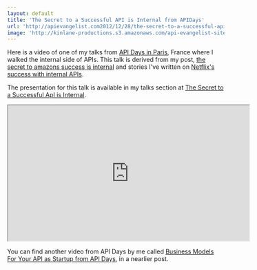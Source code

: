 ```yaml
---
layout: default
title: 'The Secret to a Successful API is Internal from APIDays'
url: 'http://apievangelist.com2012/12/28/the-secret-to-a-successful-api-is-internal-from-apidays/'
image: 'http://kinlane-productions.s3.amazonaws.com/api-evangelist-site/blog/api-days-logo.png'
---
```



<p>
     Here is a video of one of my talks from <a title="API Days" href="http://apidays.io/">API Days in Paris</a>, France where I walked the internal side of APIs. This talk is derived from my post, <a title="the secret to amazons success is internal" href="http://apievangelist.com/2011/06/10/lessons-in-api-deployment-from-netflix/">the secret to amazons success is internal</a> and stories I've written on <a title="Netflix's success with internal APIs" href="http://apievangelist.com/2011/06/10/lessons-in-api-deployment-from-netflix/">Netflix's success with internal APIs</a>.
</p>
<p>
     The presentation for this talk is available in my talks section at <a href="/talks/apidays/internal-apis">The Secret to a Successful ApI is Internal</a>.
</p>
<p>
     <iframe src="http://www.youtube.com/embed/u-ionULluaI" width="560" height="315"></iframe>
</p>
<p>
     You can find another video from API Days by me called <a href="/2012/12/20/business-models-for-your-api-as-startup-from-api-days/">Business Models For Your API as Startup from API Days</a>, in a nearlier post.
</p>
